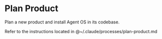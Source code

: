 # Plan Product

Plan a new product and install Agent OS in its codebase.

Refer to the instructions located in @~/.claude/processes/plan-product.md
